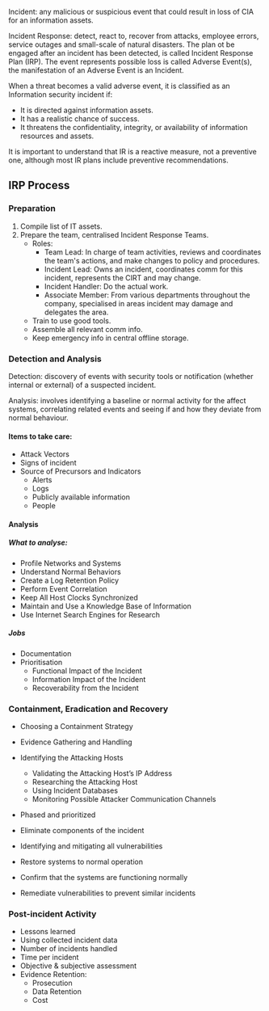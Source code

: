 Incident: any malicious or suspicious event that could result in loss of CIA for an information assets.

Incident Response: detect, react to, recover from attacks, employee errors, service outages and small-scale of natural disasters. The plan ot be engaged after an incident has been detected, is called Incident Response Plan (IRP). The event represents possible loss is called Adverse Event(s), the manifestation of an Adverse Event is an Incident.

When a threat becomes a valid adverse event, it is classified as an
Information security incident if:
* It is directed against information assets.
* It has a realistic chance of success.
* It threatens the confidentiality, integrity, or availability of information resources and assets.

It is important to understand that IR is a reactive measure, not a preventive one, although most IR plans include preventive recommendations.

## IRP Process

### Preparation

1. Compile list of IT assets.
2. Prepare the team, centralised Incident Response Teams.
    * Roles: 
        * Team Lead: In charge of team activities, reviews and coordinates the team's actions, and make changes to policy and procedures.
        * Incident Lead: Owns an incident, coordinates comm for this incident, represents the CIRT and may change.
        * Incident Handler: Do the actual work.
        * Associate Member: From various departments throughout the company, specialised in areas incident may damage and delegates the area. 
    * Train to use good tools.
    * Assemble all relevant comm info.
    * Keep emergency info in central offline storage.

### Detection and Analysis

Detection: discovery of events with security tools or notification (whether internal or external) of a suspected incident.

Analysis: involves identifying a baseline or normal activity for the affect systems, correlating related events and seeing if and how they deviate from normal behaviour.

#### Items to take care:

* Attack Vectors
* Signs of incident
* Source of Precursors and Indicators
    * Alerts
    * Logs
    * Publicly available information
    * People

#### Analysis

##### What to analyse:

* Profile Networks and Systems
* Understand Normal Behaviors
* Create a Log Retention Policy
* Perform Event Correlation
* Keep All Host Clocks Synchronized
* Maintain and Use a Knowledge Base of Information
* Use Internet Search Engines for Research

##### Jobs

* Documentation
* Prioritisation
    * Functional Impact of the Incident
    * Information Impact of the Incident
    * Recoverability from the Incident

### Containment, Eradication and Recovery

* Choosing a Containment Strategy
* Evidence Gathering and Handling
* Identifying the Attacking Hosts
    * Validating the Attacking Host’s IP Address
    * Researching the Attacking Host
    * Using Incident Databases
    * Monitoring Possible Attacker Communication Channels

* Phased and prioritized
* Eliminate components of the incident
* Identifying and mitigating all vulnerabilities
* Restore systems to normal operation
* Confirm that the systems are functioning normally
* Remediate vulnerabilities to prevent similar incidents

### Post-incident Activity

* Lessons learned
* Using collected incident data
* Number of incidents handled
* Time per incident
* Objective & subjective assessment
* Evidence Retention:
    * Prosecution
    * Data Retention
    * Cost
